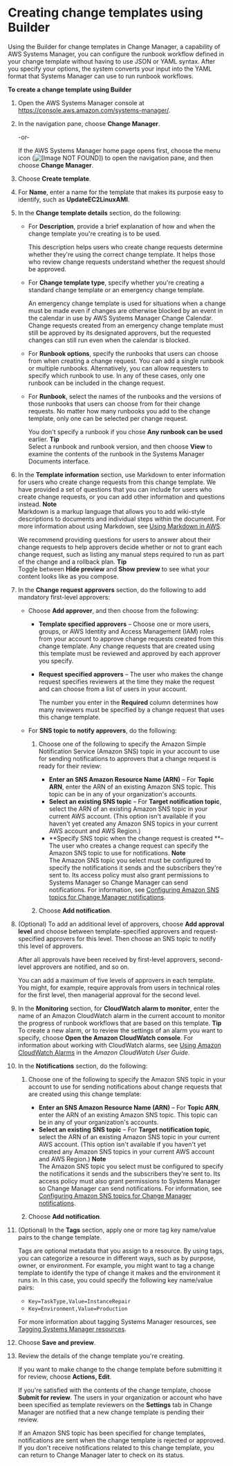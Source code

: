 # Creating change templates using Builder<a name="change-templates-custom-builder"></a>

Using the Builder for change templates in Change Manager, a capability of AWS Systems Manager, you can configure the runbook workflow defined in your change template without having to use JSON or YAML syntax\. After you specify your options, the system converts your input into the YAML format that Systems Manager can use to run runbook workflows\.

**To create a change template using Builder**

1. Open the AWS Systems Manager console at [https://console\.aws\.amazon\.com/systems\-manager/](https://console.aws.amazon.com/systems-manager/)\.

1. In the navigation pane, choose **Change Manager**\.

   \-or\-

   If the AWS Systems Manager home page opens first, choose the menu icon \(![\[Image NOT FOUND\]](http://docs.aws.amazon.com/systems-manager/latest/userguide/images/menu-icon-small.png)\) to open the navigation pane, and then choose **Change Manager**\.

1. Choose **Create template**\.

1. For **Name**, enter a name for the template that makes its purpose easy to identify, such as **UpdateEC2LinuxAMI**\.

1. In the **Change template details** section, do the following:
   + For **Description**, provide a brief explanation of how and when the change template you're creating is to be used\. 

     This description helps users who create change requests determine whether they're using the correct change template\. It helps those who review change requests understand whether the request should be approved\.
   + For **Change template type**, specify whether you're creating a standard change template or an emergency change template\.

     An emergency change template is used for situations when a change must be made even if changes are otherwise blocked by an event in the calendar in use by AWS Systems Manager Change Calendar\. Change requests created from an emergency change template must still be approved by its designated approvers, but the requested changes can still run even when the calendar is blocked\.
   + For **Runbook options**, specify the runbooks that users can choose from when creating a change request\. You can add a single runbook or multiple runbooks\. Alternatively, you can allow requesters to specify which runbook to use\. In any of these cases, only one runbook can be included in the change request\.
   + For **Runbook**, select the names of the runbooks and the versions of those runbooks that users can choose from for their change requests\. No matter how many runbooks you add to the change template, only one can be selected per change request\.

     You don't specify a runbook if you chose **Any runbook can be used** earlier\.
**Tip**  
Select a runbook and runbook version, and then choose **View** to examine the contents of the runbook in the Systems Manager Documents interface\.

1. In the **Template information** section, use Markdown to enter information for users who create change requests from this change template\. We have provided a set of questions that you can include for users who create change requests, or you can add other information and questions instead\. 
**Note**  
Markdown is a markup language that allows you to add wiki\-style descriptions to documents and individual steps within the document\. For more information about using Markdown, see [Using Markdown in AWS](https://docs.aws.amazon.com/general/latest/gr/aws-markdown.html)\.

   We recommend providing questions for users to answer about their change requests to help approvers decide whether or not to grant each change request, such as listing any manual steps required to run as part of the change and a rollback plan\. 
**Tip**  
Toggle between **Hide preview** and **Show preview** to see what your content looks like as you compose\.

1. In the **Change request approvers** section, do the following to add mandatory first\-level approvers:
   + Choose **Add approver**, and then choose from the following:
     + **Template specified approvers** – Choose one or more users, groups, or AWS Identity and Access Management \(IAM\) roles from your account to approve change requests created from this change template\. Any change requests that are created using this template must be reviewed and approved by each approver you specify\.
     + **Request specified approvers** – The user who makes the change request specifies reviewers at the time they make the request and can choose from a list of users in your account\. 

       The number you enter in the **Required** column determines how many reviewers must be specified by a change request that uses this change template\. 
   + For **SNS topic to notify approvers**, do the following:

     1. Choose one of the following to specify the Amazon Simple Notification Service \(Amazon SNS\) topic in your account to use for sending notifications to approvers that a change request is ready for their review:
        + **Enter an SNS Amazon Resource Name \(ARN\)** – For **Topic ARN**, enter the ARN of an existing Amazon SNS topic\. This topic can be in any of your organization's accounts\.
        + **Select an existing SNS topic** – For **Target notification topic**, select the ARN of an existing Amazon SNS topic in your current AWS account\. \(This option isn't available if you haven't yet created any Amazon SNS topics in your current AWS account and AWS Region\.\)
        + **Specify SNS topic when the change request is created **– The user who creates a change request can specify the Amazon SNS topic to use for notifications\.
**Note**  
The Amazon SNS topic you select must be configured to specify the notifications it sends and the subscribers they're sent to\. Its access policy must also grant permissions to Systems Manager so Change Manager can send notifications\. For information, see [Configuring Amazon SNS topics for Change Manager notifications](change-manager-sns-setup.md)\. 

     1. Choose **Add notification**\.

1. \(Optional\) To add an additional level of approvers, choose **Add approval level** and choose between template\-specified approvers and request\-specified approvers for this level\. Then choose an SNS topic to notify this level of approvers\.

   After all approvals have been received by first\-level approvers, second\-level approvers are notified, and so on\.

   You can add a maximum of five levels of approvers in each template\. You might, for example, require approvals from users in technical roles for the first level, then managerial approval for the second level\.

1. In the **Monitoring** section, for **CloudWatch alarm to monitor**, enter the name of an Amazon CloudWatch alarm in the current account to monitor the progress of runbook workflows that are based on this template\. 
**Tip**  
To create a new alarm, or to review the settings of an alarm you want to specify, choose **Open the Amazon CloudWatch console**\. For information about working with CloudWatch alarms, see [Using Amazon CloudWatch Alarms](https://docs.aws.amazon.com/AmazonCloudWatch/latest/monitoring/AlarmThatSendsEmail.html) in the *Amazon CloudWatch User Guide*\.

1. In the **Notifications** section, do the following:

   1. Choose one of the following to specify the Amazon SNS topic in your account to use for sending notifications about change requests that are created using this change template: 
      + **Enter an SNS Amazon Resource Name \(ARN\)** – For **Topic ARN**, enter the ARN of an existing Amazon SNS topic\. This topic can be in any of your organization's accounts\.
      + **Select an existing SNS topic** – For **Target notification topic**, select the ARN of an existing Amazon SNS topic in your current AWS account\. \(This option isn't available if you haven't yet created any Amazon SNS topics in your current AWS account and AWS Region\.\)
**Note**  
The Amazon SNS topic you select must be configured to specify the notifications it sends and the subscribers they're sent to\. Its access policy must also grant permissions to Systems Manager so Change Manager can send notifications\. For information, see [Configuring Amazon SNS topics for Change Manager notifications](change-manager-sns-setup.md)\. 

   1. Choose **Add notification**\.

1. \(Optional\) In the **Tags** section, apply one or more tag key name/value pairs to the change template\.

   Tags are optional metadata that you assign to a resource\. By using tags, you can categorize a resource in different ways, such as by purpose, owner, or environment\. For example, you might want to tag a change template to identify the type of change it makes and the environment it runs in\. In this case, you could specify the following key name/value pairs:
   + `Key=TaskType,Value=InstanceRepair`
   + `Key=Environment,Value=Production`

   For more information about tagging Systems Manager resources, see [Tagging Systems Manager resources](tagging-resources.md)\.

1. Choose **Save and preview**\.

1. Review the details of the change template you're creating\.

   If you want to make change to the change template before submitting it for review, choose **Actions, Edit**\.

   If you're satisfied with the contents of the change template, choose **Submit for review**\. The users in your organization or account who have been specified as template reviewers on the **Settings** tab in Change Manager are notified that a new change template is pending their review\. 

   If an Amazon SNS topic has been specified for change templates, notifications are sent when the change template is rejected or approved\. If you don't receive notifications related to this change template, you can return to Change Manager later to check on its status\.